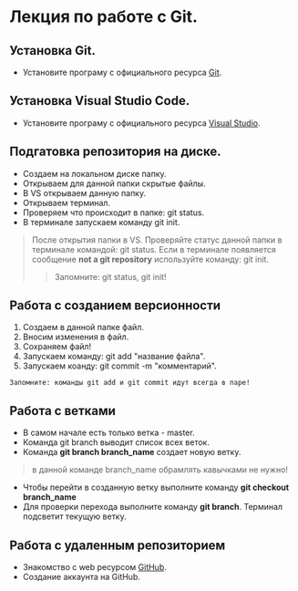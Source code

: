 # Лекция по работе с Git. #

## Установка Git.

* Установите програму c официального ресурса [Git](https://git-scm.com).

## Установка Visual Studio Code.

* Установите програму c официального ресурса [Visual Studio](https://code.visualstudio.com/).

## Подгатовка репозитория на диске.  ##

* Создаем на локальном диске папку.
* Открываем для данной папки скрытые файлы.
* В VS открываем данную папку.
* Открываем терминал.
* Проверяем что происходит в папке: git status.
* В терминале запускаем команду git init.

> После открытия папки в VS. Проверяйте статус данной 
> папки в терминале командой: git status. Если в терминале
> появляется сообщение __not a git repository__ 
> используйте команду: git init.
>
>> Запомните: git status, git init!



## Работа с созданием версионности ##

1. Создаем в данной папке файл.
2. Вносим изменения в файл.
3. Сохраняем файл!
4. Запускаем команду: git add "название файла".
5. Запускаем коанду: git commit -m "комментарий".

~~~~
Запомните: команды git add и git commit идут всегда в паре!

~~~~



## Работа с ветками ##

* В самом начале есть только ветка - master.
* Команда git branch выводит список всех веток.
* Команда **git branch branch_name** создает новую ветку.
> в данной команде branch_name обрамлять кавычками не нужно!

* Чтобы перейти в созданную ветку выполните команду 
**git checkout branch_name**
* Для проверки перехода выполните команду __git branch__. Терминал подсветит текущую ветку.

## Работа с удаленным репозиторием ##

* Знакомство с web ресурсом [GitHub](https://github.com/).
* Создание аккаунта на GitHub.
